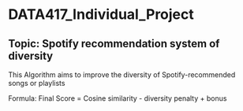 # DATA417_Individual_Project

## Topic: Spotify recommendation system of diversity
This Algorithm aims to improve the diversity of Spotify-recommended songs or playlists

Formula:
Final Score = Cosine similarity - diversity penalty + bonus 

